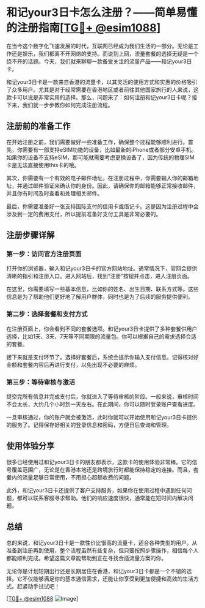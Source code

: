 # 和记your3日卡怎么注册？——简单易懂的注册指南[[TG💪+ @esim1088](https://t.me/s/esim1088)]

在当今这个数字化飞速发展的时代，互联网已经成为我们生活的一部分。无论是工作还是娱乐，我们都离不开网络的支持。而说到上网，流量套餐的选择无疑是一个绕不开的话题。今天，我们就来聊聊一款备受关注的流量产品——和记your3日卡。

和记your3日卡是一款来自香港的流量卡，以其灵活的使用方式和实惠的价格吸引了众多用户。尤其是对于经常需要在香港地区或者前往其他国家旅行的人来说，这款卡可以说是非常实用的选择。那么，问题来了：如何注册和记your3日卡呢？接下来，我们就一步步教你如何完成注册流程。

## 注册前的准备工作

在开始注册之前，我们需要做好一些准备工作，确保整个过程能够顺利进行。首先，你需要有一部支持eSIM功能的设备，比如最新的iPhone或者部分安卓手机。如果你的设备不支持eSIM，那可能就需要考虑更换设备了，因为传统的物理SIM卡是无法直接使用this卡的哦。

其次，你需要有一个有效的电子邮件地址。在注册过程中，你需要输入你的邮箱地址，并通过邮件验证来确认你的身份。因此，请确保你的邮箱能够正常接收邮件，并且你有时间及时查看和处理相关邮件。

最后，你需要准备好一张支持国际支付的信用卡或借记卡。这是因为注册过程中会涉及到一定的费用支付，所以提前准备好支付工具是非常必要的。

## 注册步骤详解

### 第一步：访问官方注册页面

打开你的浏览器，输入和记your3日卡的官方网站地址。通常情况下，官网会提供清晰的指引和注册入口。进入网站后，找到“注册”按钮并点击，进入注册页面。

在这里，你需要填写一些基本信息，比如你的姓名、出生日期、联系方式等。这些信息是为了帮助他们更好地了解用户群体，同时也是为了后续的服务提供便利。

### 第二步：选择套餐和支付方式

在注册页面上，你会看到不同的套餐选项。和记your3日卡提供了多种套餐供用户选择，比如1天、3天、7天等不同期限的流量包。你可以根据自己的需求选择合适的套餐。

接下来就是支付环节了。选择好套餐后，系统会提示你输入支付信息。记得核对好金额和套餐内容后再进行支付，以免出现不必要的麻烦。

### 第三步：等待审核与激活

提交完所有信息并完成支付后，你就进入了等待审核的阶段。一般来说，审核时间不会太长，大约几个小时到一天左右。在此期间，你可以随时登录账户查看进度。

一旦审核通过，你的账户就会被激活，此时你就可以开始使用和记your3日卡提供的服务了。记得保存好相关的登录信息和密码，方便日后查询和管理。

## 使用体验分享

很多已经使用过和记your3日卡的朋友都表示，这款卡的使用体验非常棒。它的信号覆盖范围广，无论是在香港本地还是跨境旅行时都能保持稳定的连接。而且，套餐内的流量足够日常使用，不用担心超额收费的问题。

此外，和记your3日卡还提供了客户支持服务，如果你在使用过程中遇到任何问题，都可以联系客服寻求帮助。他们的响应速度很快，通常能在短时间内解决问题。

## 总结

总的来说，和记your3日卡是一款性价比很高的流量卡，适合各种类型的用户。从准备到注册再到使用，整个流程虽然有些复杂，但只要按照步骤操作，相信每个人都能顺利完成。希望这篇文章能帮助到正在寻找合适流量方案的你。

无论你是计划短期出行还是长期居住在香港，和记your3日卡都是一个不错的选择。它不仅能够满足你的基本通信需求，还能让你享受到更加便捷和高效的生活方式。赶紧动手试试吧！

[[TG💪+ @esim1088](https://t.me/s/esim1088) ![Image](https://i.postimg.cc/4NQfJmqS/Snipaste-2025-05-13-00-14-12.png)]